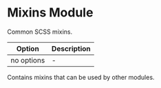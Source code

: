 # Mixins Module

Common SCSS mixins.

|Option|Description|
|------|-----------|
|no options| - |

Contains mixins that can be used by other modules.
